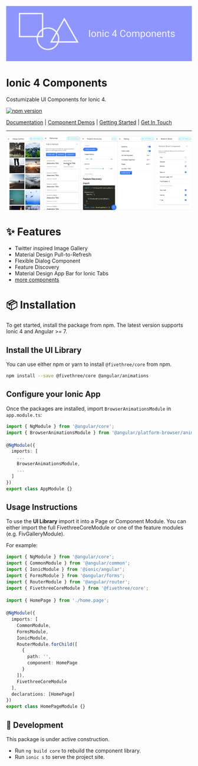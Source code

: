 <img src="banner.svg">

# Ionic 4 Components

Costumizable UI Components for Ionic 4.

[![npm version](https://badge.fury.io/js/%40fivethree%2Fcore.svg)](https://www.npmjs.com/@fivethree/core)

[Documentation](https://fivethree-team.github.io/ionic-4-components) |
[Component Demos](https://fivethree-team.github.io/ionic-4-components/components) |
[Getting Started](https://fivethree-team.github.io/ionic-4-components/getting-started) |
[Get In Touch](https://fivethree.io/)

---

<img src="src/assets/gif/gallery.gif" alt="gallery" width="20%"/><img src="src/assets/gif/pulltorefresh.gif" alt="pullto refresh" width="20%"/><img src="src/assets/gif/feature.gif" alt="feature discovery" width="20%"/><img src="src/assets/gif/dialog.gif" alt="dialog" width="20%"/><img src="src/assets/gif/bottomsheet.gif" alt="bottom sheet" width="20%"/>

# ✨ Features

- Twitter inspired Image Gallery
- Material Design Pull-to-Refresh
- Flexible Dialog Component
- Feature Discovery
- Material Design App Bar for Ionic Tabs
- [more components](https://fivethree-team.github.io/ionic-4-components/components)

# 📦 Installation

To get started, install the package from npm. The latest version supports Ionic 4 and Angular >= 7.

## Install the UI Library

You can use either npm or yarn to install `@fivethree/core` from npm.

```bash
npm install --save @fivethree/core @angular/animations
```

## Configure your Ionic App

Once the packages are installed, import `BrowserAnimationsModule` in `app.module.ts`:

```typescript
import { NgModule } from '@angular/core';
import { BrowserAnimationsModule } from '@angular/platform-browser/animations';

@NgModule({
  imports: [
    ...
    BrowserAnimationsModule,
    ...
  ]
})
export class AppModule {}
```

## Usage Instructions

To use the **UI Library** import it into a Page or Component Module. You can either import the full FivethreeCoreModule or one of the feature modules (e.g. FivGalleryModule).

For example:

```typescript
import { NgModule } from '@angular/core';
import { CommonModule } from '@angular/common';
import { IonicModule } from '@ionic/angular';
import { FormsModule } from '@angular/forms';
import { RouterModule } from '@angular/router';
import { FivethreeCoreModule } from '@fivethree/core';

import { HomePage } from './home.page';

@NgModule({
  imports: [
    CommonModule,
    FormsModule,
    IonicModule,
    RouterModule.forChild([
      {
        path: '',
        component: HomePage
      }
    ]),
    FivethreeCoreModule
  ],
  declarations: [HomePage]
})
export class HomePageModule {}
```

## 🔨 Development

This package is under active construction.

- Run `ng build core` to rebuild the component library.
- Run `ionic s` to serve the project site.
